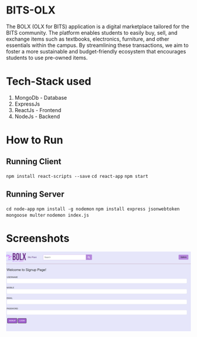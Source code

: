 # BITS-OLX
The BOLX (OLX for BITS) application is a digital marketplace tailored for the BITS community. The platform enables students to easily buy, sell, and exchange items such as textbooks, electronics, furniture, and other essentials within the campus. By streamlining these transactions, we aim to foster a more sustainable and budget-friendly ecosystem that encourages students to use pre-owned items.


#  Tech-Stack used
1. MongoDb - Database
2. ExpressJs
3. ReactJs - Frontend
4. NodeJs - Backend

# How to Run
## Running Client

`npm install react-scripts --save`
`cd react-app`
`npm start`


## Running Server
`cd node-app`
`npm install -g nodemon`
`npm install express jsonwebtoken mongoose multer` 
`nodemon index.js`

# Screenshots
![](node-app/images/14.png) 
